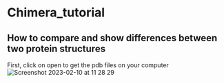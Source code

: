 # Chimera_tutorial
## How to compare and show differences between two protein structures
First, click on open to get the pdb files on your computer
![Screenshot 2023-02-10 at 11 28 29](https://user-images.githubusercontent.com/112228504/218186012-aedbc34e-1b5f-4a10-9948-dc6489d8e709.png)
